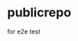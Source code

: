 # publicrepo
for e2e test



























































































































































































































































































































































































































































































































































































































































































































































































































































































































































































































































































































































































































































































































































































































































































































































































































































































































































































































































































































































































































































































































































































































































































































































































































































































